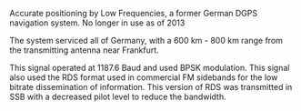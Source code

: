 Accurate positioning by Low Frequencies, a former German DGPS navigation system. No longer in use as of 2013

The system serviced all of Germany, with a 600 km - 800 km range from the transmitting antenna near Frankfurt.

This signal operated at 1187.6 Baud and used BPSK modulation. This signal also used the RDS format used in commercial FM sidebands for the low bitrate dissemination of information. This version of RDS was transmitted in SSB with a decreased pilot level to reduce the bandwidth.